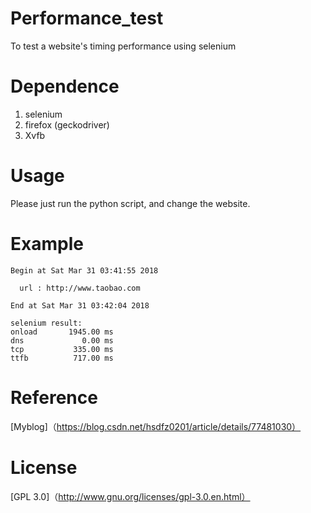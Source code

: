 # Performance_test
To test a website's timing performance using selenium 

# Dependence
1.  selenium
2.  firefox (geckodriver)
3.  Xvfb

# Usage
Please just run the python script, and change the website.

# Example
```
Begin at Sat Mar 31 03:41:55 2018 

  url : http://www.taobao.com

End at Sat Mar 31 03:42:04 2018 

selenium result:
onload       1945.00 ms
dns             0.00 ms
tcp           335.00 ms
ttfb          717.00 ms
```
# Reference
[Myblog]（https://blog.csdn.net/hsdfz0201/article/details/77481030）

# License
[GPL 3.0]（http://www.gnu.org/licenses/gpl-3.0.en.html）
